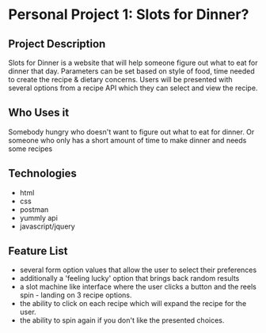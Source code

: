 # Personal Project 1: Slots for Dinner?

## Project Description

Slots for Dinner is a website that will help someone figure out what to eat for dinner that day. Parameters can be set based on style of food, time needed to create the recipe & dietary concerns. Users will be presented with several options from a recipe API which they can select and view the recipe.

## Who Uses it
Somebody hungry who doesn't want to figure out what to eat for dinner. Or someone who only has a short amount of time to make dinner and needs some recipes

## Technologies
- html
- css
- postman
- yummly api
- javascript/jquery

## Feature List
- several form option values that allow the user to select their preferences
- additionally a 'feeling lucky' option that brings back random results
- a slot machine like interface where the user clicks a button and the reels spin - landing
on 3 recipe options.
- the ability to click on each recipe which will expand the recipe for the user.
- the ability to spin again if you don't like the presented choices.














